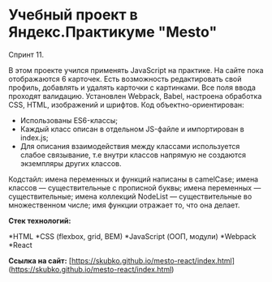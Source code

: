 # Учебный проект в Яндекс.Практикуме "Mesto"
Спринт 11.


В этом проекте учился применять JavaScript на практике. 
На сайте пока отображаются 6 карточек.
Есть возможность редактировать свой профиль, добавлять и удалять карточки с картинками.
Все поля ввода проходят валидацию. Установлен Webpack, Babel, настроена обработка CSS, HTML, изображений и шрифтов.
Код объектно-ориентирован:
- Использованы ES6-классы;
- Каждый класс описан в отдельном JS-файле и импортирован в index.js;
- Для описания взаимодействия между классами используется слабое связывание, т.е внутри классов напрямую не создаются экземпляры других классов.

Кодстайл:
имена переменных и функций написаны в camelCase;
имена классов — существительные с прописной буквы;
имена переменных — существительные;
имена коллекций NodeList — существительные во множественном числе;
имя функции отражает то, что она делает.


**Стек технологий:**

*HTML
*CSS (flexbox, grid, BEM)
*JavaScript (ООП, модули)
*Webpack
*React


__Ссылка на сайт:__
[https://skubko.github.io/mesto-react/index.html] (https://skubko.github.io/mesto-react/index.html)